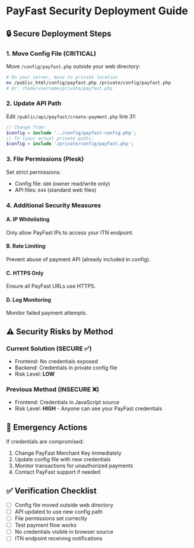 # PayFast Security Deployment Guide

## 🔒 Secure Deployment Steps

### 1. Move Config File (CRITICAL)
Move `/config/payfast.php` outside your web directory:
```bash
# On your server, move to private location
mv /public_html/config/payfast.php /private/config/payfast.php
# Or: /home/username/private/payfast.php
```

### 2. Update API Path
Edit `/public/api/payfast/create-payment.php` line 31:
```php
// Change from:
$config = include '../config/payfast-config.php';
// To (your actual private path):
$config = include '/private/config/payfast.php';
```

### 3. File Permissions (Plesk)
Set strict permissions:
- Config file: `600` (owner read/write only)
- API files: `644` (standard web files)

### 4. Additional Security Measures

#### A. IP Whitelisting
Only allow PayFast IPs to access your ITN endpoint.

#### B. Rate Limiting
Prevent abuse of payment API (already included in config).

#### C. HTTPS Only
Ensure all PayFast URLs use HTTPS.

#### D. Log Monitoring
Monitor failed payment attempts.

## ⚠️ Security Risks by Method

### Current Solution (SECURE ✅)
- Frontend: No credentials exposed
- Backend: Credentials in private config file
- Risk Level: **LOW**

### Previous Method (INSECURE ❌)  
- Frontend: Credentials in JavaScript source
- Risk Level: **HIGH** - Anyone can see your PayFast credentials

## 🚨 Emergency Actions
If credentials are compromised:
1. Change PayFast Merchant Key immediately
2. Update config file with new credentials
3. Monitor transactions for unauthorized payments
4. Contact PayFast support if needed

## ✅ Verification Checklist
- [ ] Config file moved outside web directory
- [ ] API updated to use new config path
- [ ] File permissions set correctly
- [ ] Test payment flow works
- [ ] No credentials visible in browser source
- [ ] ITN endpoint receiving notifications